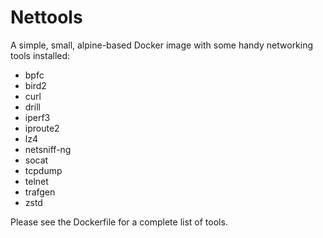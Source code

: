 # Nettools

A simple, small, alpine-based Docker image with some handy networking tools
installed:

- bpfc
- bird2
- curl
- drill
- iperf3
- iproute2
- lz4
- netsniff-ng
- socat
- tcpdump
- telnet
- trafgen
- zstd

Please see the Dockerfile for a complete list of tools.
